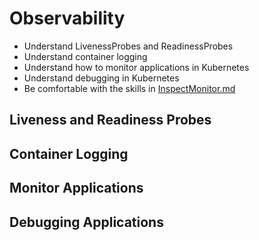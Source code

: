 # Observability

* Understand LivenessProbes and ReadinessProbes
* Understand container logging
* Understand how to monitor applications in Kubernetes
* Understand debugging in Kubernetes
* Be comfortable with the skills in [InspectMonitor.md](../skills/InspectMonitor.md)

## Liveness and Readiness Probes

## Container Logging

## Monitor Applications

## Debugging Applications


